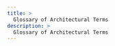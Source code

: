 ```yaml
---
title: >
  Glossary of Architectural Terms
description: >
  Glossary of Architectural Terms
---
```


